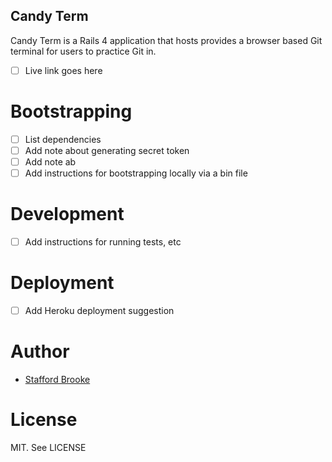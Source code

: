 Candy Term
----------
Candy Term is a Rails 4 application that hosts provides a browser based Git terminal for users to practice Git in.

* [ ] Live link goes here

Bootstrapping
=============
* [ ] List dependencies
* [ ] Add note about generating secret token
* [ ] Add note ab
* [ ] Add instructions for bootstrapping locally via a bin file

Development
===========
* [ ] Add instructions for running tests, etc

Deployment
==========
* [ ] Add Heroku deployment suggestion

Author
======
* [Stafford Brooke](http://srbiv.github.io)

License
=======
MIT. See LICENSE